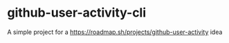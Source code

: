 # github-user-activity-cli
A simple project for a https://roadmap.sh/projects/github-user-activity idea
